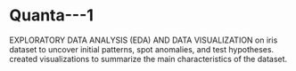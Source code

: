 # Quanta---1
EXPLORATORY DATA ANALYSIS (EDA) AND DATA VISUALIZATION on iris dataset to uncover initial patterns, spot anomalies, and test hypotheses. created visualizations to summarize the main characteristics of the dataset.
